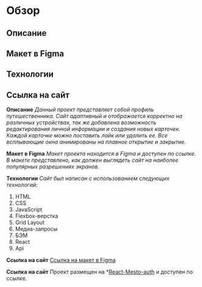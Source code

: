 # Обзор
## Описание
## Макет в Figma
## Технологии
## Ссылка на сайт
**Описание**
*Данный проект представляет собой профиль путешественника. Сайт адаптивный и отображается корректно на различных устройствах, так же добавлена возможность редактирования личной информации и создания новых карточек. Каждой карточке можно поставить лайк или удалить ее. Все всплывающие окна анимированы на плавное открытие и закрытие.*

 **Макет в Figma**
*Макет проекта находится в Figma и доступен по ссылке. В макете представлено, как должен выглядеть сайт на наиболее популярных разрешениях экранов.*

**Технологии**
*Сайт был написан с использованием следующих технологий:*

1. HTML
2. CSS
3. JavaScript
4. Flexbox-верстка
5. Grid Layout
6. Медиа-запросы
7. БЭМ
8. React
9. Api

**Ссылка на сайт**
[Ссылка на макет в Figma](https://www.figma.com/file/2cn9N9jSkmxD84oJik7xL7/JavaScript.-Sprint-4?type=design&node-id=0-1&t=shv3aJ98Hoh5jhHJ-0)

**Ссылка на сайт**
Проект размещен на *[React-Mesto-auth](https://rde161rus.github.io/react-mesto-auth)  и доступен по ссылке.